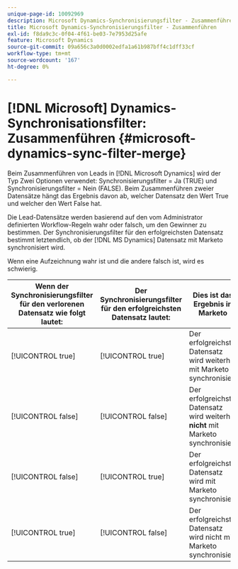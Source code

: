 ```yaml
---
unique-page-id: 10092969
description: Microsoft Dynamics-Synchronisierungsfilter - Zusammenführen - Marketo-Dokumente - Produktdokumentation
title: Microsoft Dynamics-Synchronisierungsfilter - Zusammenführen
exl-id: f8da9c3c-0f04-4f61-be03-7e7953d25afe
feature: Microsoft Dynamics
source-git-commit: 09a656c3a0d0002edfa1a61b987bff4c1dff33cf
workflow-type: tm+mt
source-wordcount: '167'
ht-degree: 0%

---
```


# [!DNL Microsoft] Dynamics-Synchronisationsfilter: Zusammenführen {#microsoft-dynamics-sync-filter-merge}

Beim Zusammenführen von Leads in [!DNL Microsoft Dynamics] wird der Typ Zwei Optionen verwendet: Synchronisierungsfilter = Ja (TRUE) und Synchronisierungsfilter = Nein (FALSE). Beim Zusammenführen zweier Datensätze hängt das Ergebnis davon ab, welcher Datensatz den Wert True und welcher den Wert False hat.

Die Lead-Datensätze werden basierend auf den vom Administrator definierten Workflow-Regeln wahr oder falsch, um den Gewinner zu bestimmen. Der Synchronisierungsfilter für den erfolgreichsten Datensatz bestimmt letztendlich, ob der [!DNL MS Dynamics] Datensatz mit Marketo synchronisiert wird.

Wenn eine Aufzeichnung wahr ist und die andere falsch ist, wird es schwierig.

| Wenn der Synchronisierungsfilter für den verlorenen Datensatz wie folgt lautet: | Der Synchronisierungsfilter für den erfolgreichsten Datensatz lautet: | Dies ist das Ergebnis in Marketo |
|---|---|---|
| [!UICONTROL true] | [!UICONTROL true] | Der erfolgreichste Datensatz wird weiterhin mit Marketo synchronisiert |
| [!UICONTROL false] | [!UICONTROL false] | Der erfolgreichste Datensatz wird weiterhin **nicht** mit Marketo synchronisiert |
| [!UICONTROL false] | [!UICONTROL true] | Der erfolgreichste Datensatz wird mit Marketo synchronisiert |
| [!UICONTROL true] | [!UICONTROL false] | Der erfolgreichste Datensatz wird nicht mit Marketo synchronisiert |
